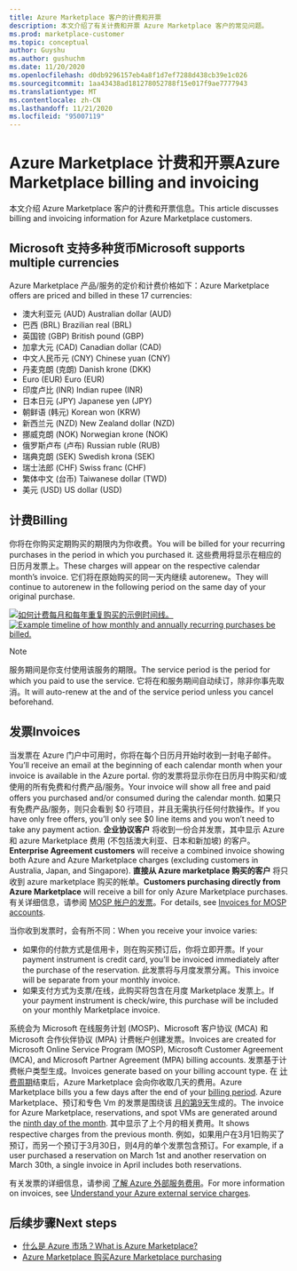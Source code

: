 ```yaml
---
title: Azure Marketplace 客户的计费和开票
description: 本文介绍了有关计费和开票 Azure Marketplace 客户的常见问题。
ms.prod: marketplace-customer
ms.topic: conceptual
author: Guyshu
ms.author: gushuchm
ms.date: 11/20/2020
ms.openlocfilehash: d0db9296157eb4a8f1d7ef7288d438cb39e1c026
ms.sourcegitcommit: 1aa43438ad181278052788f15e017f9ae7777943
ms.translationtype: MT
ms.contentlocale: zh-CN
ms.lasthandoff: 11/21/2020
ms.locfileid: "95007119"
---
```

# <a name="azure-marketplace-billing-and-invoicing"></a><span data-ttu-id="54296-103">Azure Marketplace 计费和开票</span><span class="sxs-lookup"><span data-stu-id="54296-103">Azure Marketplace billing and invoicing</span></span>

<span data-ttu-id="54296-104">本文介绍 Azure Marketplace 客户的计费和开票信息。</span><span class="sxs-lookup"><span data-stu-id="54296-104">This article discusses billing and invoicing information for Azure Marketplace customers.</span></span>

## <a name="microsoft-supports-multiple-currencies"></a><span data-ttu-id="54296-105">Microsoft 支持多种货币</span><span class="sxs-lookup"><span data-stu-id="54296-105">Microsoft supports multiple currencies</span></span>

<span data-ttu-id="54296-106">Azure Marketplace 产品/服务的定价和计费价格如下：</span><span class="sxs-lookup"><span data-stu-id="54296-106">Azure Marketplace offers are priced and billed in these 17 currencies:</span></span>

- <span data-ttu-id="54296-107">澳大利亚元 (AUD) </span><span class="sxs-lookup"><span data-stu-id="54296-107">Australian dollar (AUD)</span></span>
- <span data-ttu-id="54296-108">巴西 (BRL) </span><span class="sxs-lookup"><span data-stu-id="54296-108">Brazilian real (BRL)</span></span>
- <span data-ttu-id="54296-109">英国镑 (GBP) </span><span class="sxs-lookup"><span data-stu-id="54296-109">British pound (GBP)</span></span>
- <span data-ttu-id="54296-110">加拿大元 (CAD) </span><span class="sxs-lookup"><span data-stu-id="54296-110">Canadian dollar (CAD)</span></span>
- <span data-ttu-id="54296-111">中文人民币元 (CNY) </span><span class="sxs-lookup"><span data-stu-id="54296-111">Chinese yuan (CNY)</span></span>
- <span data-ttu-id="54296-112">丹麦克朗 (克朗) </span><span class="sxs-lookup"><span data-stu-id="54296-112">Danish krone (DKK)</span></span>
- <span data-ttu-id="54296-113">Euro (EUR) </span><span class="sxs-lookup"><span data-stu-id="54296-113">Euro (EUR)</span></span>
- <span data-ttu-id="54296-114">印度卢比 (INR) </span><span class="sxs-lookup"><span data-stu-id="54296-114">Indian rupee (INR)</span></span>
- <span data-ttu-id="54296-115">日本日元 (JPY) </span><span class="sxs-lookup"><span data-stu-id="54296-115">Japanese yen (JPY)</span></span>
- <span data-ttu-id="54296-116">朝鲜语 (韩元) </span><span class="sxs-lookup"><span data-stu-id="54296-116">Korean won (KRW)</span></span>
- <span data-ttu-id="54296-117">新西兰元 (NZD) </span><span class="sxs-lookup"><span data-stu-id="54296-117">New Zealand dollar (NZD)</span></span>
- <span data-ttu-id="54296-118">挪威克朗 (NOK) </span><span class="sxs-lookup"><span data-stu-id="54296-118">Norwegian krone (NOK)</span></span>
- <span data-ttu-id="54296-119">俄罗斯卢布 (卢布) </span><span class="sxs-lookup"><span data-stu-id="54296-119">Russian ruble (RUB)</span></span>
- <span data-ttu-id="54296-120">瑞典克朗 (SEK) </span><span class="sxs-lookup"><span data-stu-id="54296-120">Swedish krona (SEK)</span></span>
- <span data-ttu-id="54296-121">瑞士法郎 (CHF) </span><span class="sxs-lookup"><span data-stu-id="54296-121">Swiss franc (CHF)</span></span>
- <span data-ttu-id="54296-122">繁体中文 (台币) </span><span class="sxs-lookup"><span data-stu-id="54296-122">Taiwanese dollar (TWD)</span></span>
- <span data-ttu-id="54296-123">美元 (USD) </span><span class="sxs-lookup"><span data-stu-id="54296-123">US dollar (USD)</span></span>

## <a name="billing"></a><span data-ttu-id="54296-124">计费</span><span class="sxs-lookup"><span data-stu-id="54296-124">Billing</span></span>

<span data-ttu-id="54296-125">你将在你购买定期购买的期限内为你收费。</span><span class="sxs-lookup"><span data-stu-id="54296-125">You will be billed for your recurring purchases in the period in which you purchased it.</span></span> <span data-ttu-id="54296-126">这些费用将显示在相应的日历月发票上。</span><span class="sxs-lookup"><span data-stu-id="54296-126">These charges will appear on the respective calendar month’s invoice.</span></span> <span data-ttu-id="54296-127">它们将在原始购买的同一天内继续 autorenew。</span><span class="sxs-lookup"><span data-stu-id="54296-127">They will continue to autorenew in the following period on the same day of your original purchase.</span></span>

<span data-ttu-id="54296-128">[![如何计费每月和每年重复购买的示例时间线。](media/billing/billing-charges-recurring.png)](media/billing/billing-charges-recurring.png#lightbox)</span><span class="sxs-lookup"><span data-stu-id="54296-128">[![Example timeline of how monthly and annually recurring purchases be billed.](media/billing/billing-charges-recurring.png)](media/billing/billing-charges-recurring.png#lightbox)</span></span>

>[!NOTE]
> <span data-ttu-id="54296-129">服务期间是你支付使用该服务的期限。</span><span class="sxs-lookup"><span data-stu-id="54296-129">The service period is the period for which you paid to use the service.</span></span> <span data-ttu-id="54296-130">它将在和服务期间自动续订，除非你事先取消。</span><span class="sxs-lookup"><span data-stu-id="54296-130">It will auto-renew at the and of the service period unless you cancel beforehand.</span></span>

## <a name="invoices"></a><span data-ttu-id="54296-131">发票</span><span class="sxs-lookup"><span data-stu-id="54296-131">Invoices</span></span>

<span data-ttu-id="54296-132">当发票在 Azure 门户中可用时，你将在每个日历月开始时收到一封电子邮件。</span><span class="sxs-lookup"><span data-stu-id="54296-132">You’ll receive an email at the beginning of each calendar month when your invoice is available in the Azure portal.</span></span> <span data-ttu-id="54296-133">你的发票将显示你在日历月中购买和/或使用的所有免费和付费产品/服务。</span><span class="sxs-lookup"><span data-stu-id="54296-133">Your invoice will show all free and paid offers you purchased and/or consumed during the calendar month.</span></span> <span data-ttu-id="54296-134">如果只有免费产品/服务，则只会看到 $0 行项目，并且无需执行任何付款操作。</span><span class="sxs-lookup"><span data-stu-id="54296-134">If you have only free offers, you’ll only see $0 line items and you won’t need to take any payment action.</span></span> <span data-ttu-id="54296-135">**企业协议客户** 将收到一份合并发票，其中显示 Azure 和 azure Marketplace 费用 (不包括澳大利亚、日本和新加坡) 的客户。</span><span class="sxs-lookup"><span data-stu-id="54296-135">**Enterprise Agreement customers** will receive a combined invoice showing both Azure and Azure Marketplace charges (excluding customers in Australia, Japan, and Singapore).</span></span> <span data-ttu-id="54296-136">**直接从 Azure marketplace 购买的客户** 将只收到 azure marketplace 购买的帐单。</span><span class="sxs-lookup"><span data-stu-id="54296-136">**Customers purchasing directly from Azure Marketplace** will receive a bill for only Azure Marketplace purchases.</span></span> <span data-ttu-id="54296-137">有关详细信息，请参阅 [MOSP 帐户的发票](/azure/cost-management-billing/understand/download-azure-invoice#invoices-for-mosp-billing-accounts)。</span><span class="sxs-lookup"><span data-stu-id="54296-137">For details, see [Invoices for MOSP accounts](/azure/cost-management-billing/understand/download-azure-invoice#invoices-for-mosp-billing-accounts).</span></span>

<span data-ttu-id="54296-138">当你收到发票时，会有所不同：</span><span class="sxs-lookup"><span data-stu-id="54296-138">When you receive your invoice varies:</span></span>

- <span data-ttu-id="54296-139">如果你的付款方式是信用卡，则在购买预订后，你将立即开票。</span><span class="sxs-lookup"><span data-stu-id="54296-139">If your payment instrument is credit card, you’ll be invoiced immediately after the purchase of the reservation.</span></span> <span data-ttu-id="54296-140">此发票将与月度发票分离。</span><span class="sxs-lookup"><span data-stu-id="54296-140">This invoice will be separate from your monthly invoice.</span></span>
- <span data-ttu-id="54296-141">如果支付方式为支票/在线，此购买将包含在月度 Marketplace 发票上。</span><span class="sxs-lookup"><span data-stu-id="54296-141">If your payment instrument is check/wire, this purchase will be included on your monthly Marketplace invoice.</span></span>

<span data-ttu-id="54296-142">系统会为 Microsoft 在线服务计划 (MOSP)、Microsoft 客户协议 (MCA) 和 Microsoft 合作伙伴协议 (MPA) 计费帐户创建发票。</span><span class="sxs-lookup"><span data-stu-id="54296-142">Invoices are created for Microsoft Online Service Program (MOSP), Microsoft Customer Agreement (MCA), and Microsoft Partner Agreement (MPA) billing accounts.</span></span> <span data-ttu-id="54296-143">发票基于计费帐户类型生成。</span><span class="sxs-lookup"><span data-stu-id="54296-143">Invoices generate based on your billing account type.</span></span> <span data-ttu-id="54296-144">在 [计费周期](/azure/cost-management-billing/understand/download-azure-invoice#why-you-might-not-see-an-invoice)结束后，Azure Marketplace 会向你收取几天的费用。</span><span class="sxs-lookup"><span data-stu-id="54296-144">Azure Marketplace bills you a few days after the end of your [billing period](/azure/cost-management-billing/understand/download-azure-invoice#why-you-might-not-see-an-invoice).</span></span> <span data-ttu-id="54296-145">Azure Marketplace、预订和专色 Vm 的发票是围绕该 [月的第9天](/azure/cost-management-billing/understand/download-azure-invoice#invoices-for-mosp-billing-accounts)生成的。</span><span class="sxs-lookup"><span data-stu-id="54296-145">The invoice for Azure Marketplace, reservations, and spot VMs are generated around the [ninth day of the month](/azure/cost-management-billing/understand/download-azure-invoice#invoices-for-mosp-billing-accounts).</span></span> <span data-ttu-id="54296-146">其中显示了上个月的相关费用。</span><span class="sxs-lookup"><span data-stu-id="54296-146">It shows respective charges from the previous month.</span></span> <span data-ttu-id="54296-147">例如，如果用户在3月1日购买了预订，而另一个预订于3月30日，则4月的单个发票包含预订。</span><span class="sxs-lookup"><span data-stu-id="54296-147">For example, if a user purchased a reservation on March 1st and another reservation on March 30th, a single invoice in April includes both reservations.</span></span>

<span data-ttu-id="54296-148">有关发票的详细信息，请参阅 [了解 Azure 外部服务费用](/azure/cost-management-billing/understand/understand-azure-marketplace-charges)。</span><span class="sxs-lookup"><span data-stu-id="54296-148">For more information on invoices, see [Understand your Azure external service charges](/azure/cost-management-billing/understand/understand-azure-marketplace-charges).</span></span>

## <a name="next-steps"></a><span data-ttu-id="54296-149">后续步骤</span><span class="sxs-lookup"><span data-stu-id="54296-149">Next steps</span></span>

- [<span data-ttu-id="54296-150">什么是 Azure 市场？</span><span class="sxs-lookup"><span data-stu-id="54296-150">What is Azure Marketplace?</span></span>](azure-marketplace-overview.md)
- [<span data-ttu-id="54296-151">Azure Marketplace 购买</span><span class="sxs-lookup"><span data-stu-id="54296-151">Azure Marketplace purchasing</span></span>](azure-purchasing-invoicing.md)
